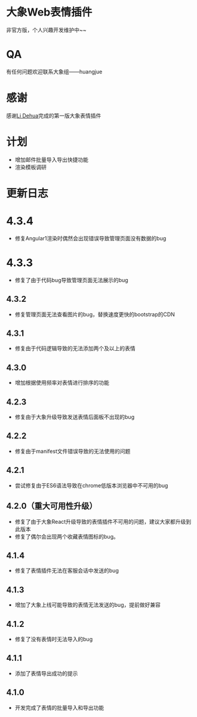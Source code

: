 # 大象Web表情插件
非官方版，个人兴趣开发维护中~~

# QA
有任何问题欢迎联系大象组——huangjue

# 感谢
感谢[Li Dehua](https://github.com/yezigl)完成的第一版大象表情插件

# 计划
- 增加邮件批量导入导出快捷功能
- 渲染模板调研

# 更新日志
# 4.3.4
- 修复Angular1渲染时偶然会出现错误导致管理页面没有数据的bug

# 4.3.3
- 修复了由于代码bug导致管理页面无法展示的bug

## 4.3.2
- 修复管理页面无法查看图片的bug，替换速度更快的bootstrap的CDN

## 4.3.1
- 修复由于代码逻辑导致的无法添加两个及以上的表情

## 4.3.0
- 增加根据使用频率对表情进行排序的功能

## 4.2.3
- 修复由于大象升级导致发送表情后面板不出现的bug

## 4.2.2
- 修复由于manifest文件错误导致的无法使用的问题

## 4.2.1
- 尝试修复由于ES6语法导致在chrome低版本浏览器中不可用的bug

## 4.2.0（重大可用性升级）
- 修复了由于大象React升级导致的表情插件不可用的问题，建议大家都升级到此版本
- 修复了偶尔会出现两个收藏表情图标的bug。

## 4.1.4
- 修复了表情插件无法在客服会话中发送的bug

## 4.1.3
- 增加了大象上线可能导致的表情无法发送的bug，提前做好兼容

## 4.1.2
- 修复了没有表情时无法导入的bug

## 4.1.1
- 添加了表情导出成功的提示

## 4.1.0
- 开发完成了表情的批量导入和导出功能